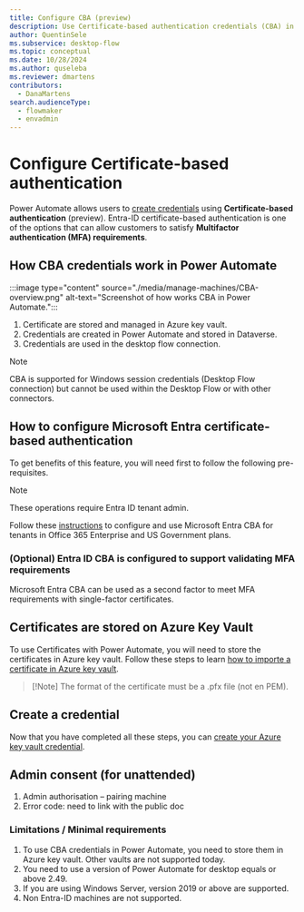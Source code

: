 ```yaml
---
title: Configure CBA (preview)
description: Use Certificate-based authentication credentials (CBA) in desktop flow connections (preview)
author: QuentinSele
ms.subservice: desktop-flow
ms.topic: conceptual
ms.date: 10/28/2024
ms.author: quseleba
ms.reviewer: dmartens
contributors:
  - DanaMartens
search.audienceType: 
  - flowmaker
  - envadmin
---
```


# Configure Certificate-based authentication 

Power Automate allows users to [create credentials](create-AzureKeyVault-credentials.md) using **Certificate-based authentication** (preview). 
Entra-ID certificate-based authentication is one of the options that can allow customers to satisfy **Multifactor authentication (MFA) requirements**.

## How CBA credentials work in Power Automate

:::image type="content" source="./media/manage-machines/CBA-overview.png" alt-text="Screenshot of how works CBA in Power Automate.":::

1. Certificate are stored and managed in Azure key vault.
2. Credentials are created in Power Automate and stored in Dataverse. 
3. Credentials are used in the desktop flow connection.

>[!Note]
> CBA is supported for Windows session credentials (Desktop Flow connection) but cannot be used within the Desktop Flow or with other connectors.

## How to configure Microsoft Entra certificate-based authentication

To get benefits of this feature, you will need first to follow the following pre-requisites.

> [!NOTE]
> These operations require Entra ID tenant admin.

Follow these [instructions](https://learn.microsoft.com/entra/identity/authentication/how-to-certificate-based-authentication#step-1-configure-the-certification-authorities) to configure and use Microsoft Entra CBA for tenants in Office 365 Enterprise and US Government plans. 

### (Optional) Entra ID CBA is configured to support validating MFA requirements

Microsoft Entra CBA can be used as a second factor to meet MFA requirements with single-factor certificates. 

## Certificates are stored on Azure Key Vault

To use Certificates with Power Automate, you will need to store the certificates in Azure key vault.
Follow these steps to learn [how to importe a certificate in Azure key vault](https://learn.microsoft.com/azure/key-vault/certificates/tutorial-import-certificate?tabs=azure-portal).

>[!Note] The format of the certificate must be a .pfx file (not en PEM).

## Create a credential

Now that you have completed all these steps, you can [create your Azure key vault credential](create-AzureKeyVault-credential.md).

## Admin consent (for unattended)

1. Admin authorisation – pairing machine 
1. Error code: need to link with the public doc

### Limitations / Minimal requirements

1. To use CBA credentials in Power Automate, you need to store them in Azure key vault. Other vaults are not supported today.
2. You need to use a version of Power Automate for desktop equals or above 2.49.
3. If you are using Windows Server, version 2019 or above are supported.
4. Non Entra-ID machines are not supported. 

